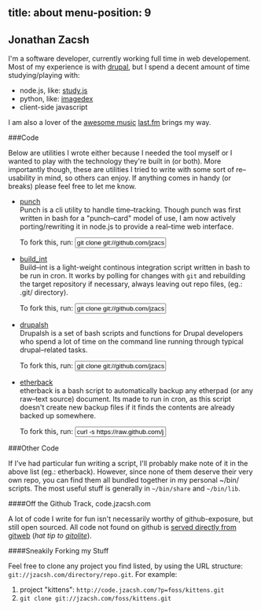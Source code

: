 
title: about
menu-position: 9
---

## Jonathan Zacsh

I'm a software developer, currently working full time in web developement.
Most of my experience is with [drupal][], but I spend a decent amount of time
studying/playing with:

  * node.js, like: [study.js][studyjs]
  * python, like: [imagedex][]
  * client-side javascript

I am also a lover of the [awesome music][amazonmusic] [last.fm][lastfm] brings my way.

###Code

Below are utilities I wrote either because I needed the tool myself or I wanted
to play with the technology they're built in (or both). More importantly
though, these are utilities I tried to write with some sort of re–usability in
mind, so others can enjoy. If anything comes in handy (or breaks) please feel
free to let me know.

<section class="projects" markdown="1">

* [punch][]<br />
  Punch is a cli utility to handle time–tracking. Though punch was first written
  in bash for a "punch–card" model of use, I am now actively porting/rewriting it
  in node.js to provide a real–time web interface.
  <div class="fork">
  To fork this, run: <input
    value="git clone git://github.com/jzacsh/punch.git" />
  </div>

* [build_int][]<br />
  Build–int is a light-weight continous integration script written in bash to be
  run in cron. It works by polling for changes with `git` and rebuilding the
  target repository if necessary, always leaving out repo files, (eg.: .git/
  directory).
  <div class="fork">
  To fork this, run: <input
    value="git clone git://github.com/jzacsh/bin.git" />
  </div>

* [drupalsh][]<br />
  Drupalsh is a set of bash scripts and functions for Drupal developers who spend
  a lot of time on the command line running through typical drupal–related tasks.
  <div class="fork">
  To fork this, run: <input
    value="git clone git://github.com/jzacsh/drupalsh.git" />
  </div>

* [etherback][]<br />
  etherback is a bash script to automatically backup any etherpad (or any
  raw–text source) document. Its made to run in cron, as this script doesn't
  create new backup files if it finds the contents are already backed up
  somewhere.
  <div class="fork">
  To fork this, run: <input
    value="curl -s https://raw.github.com/jzacsh/bin/master/share/etherback" />
  </div>

</section><!--//.projects-->

###Other Code

If I've had particular fun writing a script, I'll probably make note of it in
the above list (eg.: etherback). However, since none of them deserve their very
own repo, you can find them all bundled together in my personal ~/bin/ scripts.
The most useful stuff is generally in `~/bin/share` and `~/bin/lib`.

####Off the Github Track, code.jzacsh.com

A lot of code I write for fun isn't necessarily worthy of github-exposure, but
still open sourced. All code not found on github is [served directly from
gitweb][gitweb] (_hat tip to [gitolite][]_).

####Sneakily Forking my Stuff

Feel free to clone any project you find listed, by using the URL structure:
`git://jzacsh.com/directory/repo.git`. For example:

  1. project "kittens": `http://code.jzacsh.com/?p=foss/kittens.git`
  2. `git clone git://jzacsh.com/foss/kittens.git`

[drupal]: http://drupal.org/user/427067
[punch]: https://github.com/jzacsh/punch
[build_int]: https://github.com/jzacsh/bin/blob/master/share/build_int
[studyjs]: http://code.jzacsh.com/?p=foss/studyjs.git
[imagedex]: https://github.com/jzacsh/imagedex
[drupalsh]: https://github.com/jzacsh/drupalsh
[etherback]: https://github.com/jzacsh/bin/blob/master/share/etherback
[gitweb]: http://code.jzacsh.com/
[gitolite]: https://github.com/sitaramc/gitolite/wiki/ "self-hosted, self-managed git repositories."
[amazonmusic]: http://amzn.com/w/3BQ5MBGPPCPZS
[lastfm]: http://www.last.fm/user/jzacsh

